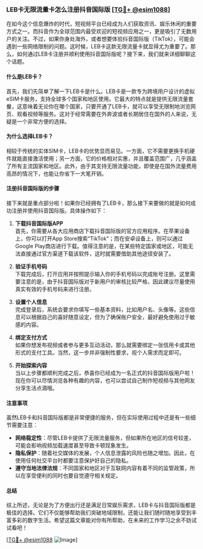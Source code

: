 ### LEB卡无限流量卡怎么注册抖音国际版 [[TG💪+ @esim1088](https://t.me/s/esim1088)]

在如今这个信息爆炸的时代，短视频平台已经成为人们获取资讯、娱乐休闲的重要方式之一。而抖音作为全球范围内最受欢迎的短视频应用之一，更是吸引了无数用户的关注。不过，如果你身处海外，或者想要体验抖音国际版（TikTok），可能会遇到一些网络限制的问题。这时候，LEB卡这款无限流量卡就显得尤为重要了。那么，如何通过LEB卡注册并顺利使用抖音国际版呢？接下来，我们就来详细聊聊这个话题。

#### 什么是LEB卡？

首先，我们先简单了解一下LEB卡是什么。LEB卡是一款专为跨境用户设计的虚拟eSIM卡服务，支持全球多个国家和地区使用。它最大的特点就是提供无限流量套餐，这意味着无论你在哪个国家，只要开通了LEB卡，就可以享受无限制地浏览网页、观看视频等服务。这对于经常需要在外奔波或者长期居住在国外的人来说，无疑是一个非常方便的选择。

#### 为什么选择LEB卡？

相较于传统的实体SIM卡，LEB卡的优势显而易见。一方面，它不需要更换手机硬件就能直接激活使用；另一方面，它的价格相对实惠，并且覆盖范围广，几乎涵盖了所有主流国家和地区。此外，由于其支持无限流量功能，即使是在国外流量费用高昂的情况下，也能让你省下一大笔开销。

#### 注册抖音国际版的步骤

接下来就是重点部分啦！如果你已经拥有了LEB卡，那么接下来要做的就是如何成功注册并使用抖音国际版。具体操作如下：

1. **下载抖音国际版APP**  
   首先，你需要从各大应用商店下载抖音国际版的官方应用程序。在苹果设备上，你可以打开App Store搜索“TikTok”；而在安卓设备上，则可以通过Google Play商店进行下载。值得注意的是，在某些特定国家或地区，可能无法直接通过官方渠道下载该软件，这时就需要借助其他途径安装了。

2. **验证手机号码**  
   下载完成后，打开应用并按照提示输入你的手机号码以完成账号注册。这里需要注意的是，由于抖音国际版对于新用户的审核比较严格，因此建议尽量使用真实有效的手机号码来进行注册。

3. **设置个人信息**  
   完成登录后，系统会要求你填写一些基本资料，比如用户名、头像等。这些信息可以根据自己的喜好随意设定，但为了确保账户安全，最好避免使用过于敏感的内容。

4. **绑定支付方式**  
   如果你想发布视频或者参与更多互动活动，那么就需要绑定一张信用卡或其他形式的支付工具。当然，这一步并非强制性要求，视个人需求而定即可。

5. **开始探索内容**  
   当以上步骤都顺利完成之后，恭喜你已经成为一名正式的抖音国际版用户啦！现在你可以尽情浏览各种有趣的内容，也可以尝试自己制作短视频与其他网友分享生活点滴哦。

#### 注意事项

虽然LEB卡和抖音国际版都是非常便捷的服务，但在实际使用过程中还是有一些细节需要注意：

- **网络稳定性**：尽管LEB卡提供了无限流量服务，但如果所在地区的信号较差，可能会影响视频加载速度甚至导致卡顿现象发生。
- **隐私保护**：随着社交媒体的发展，个人信息泄露的风险也随之增加。因此，在使用任何社交平台时都要注意保护好自己的隐私。
- **遵守当地法律法规**：不同国家和地区对于互联网内容有着不同的监管政策，所以在享受便利的同时也要自觉遵守相关规定。

#### 总结

综上所述，无论是为了方便出行还是满足日常娱乐需求，LEB卡与抖音国际版都是极佳的选择。它们不仅能够帮助我们突破地域限制，还能让我们随时随地享受到丰富多彩的数字生活。希望这篇文章能对你有所帮助，在未来的工作学习之余不妨试试看吧！

[[TG💪+ @esim1088](https://t.me/s/esim1088) ![Image](https://i.postimg.cc/4NQfJmqS/Snipaste-2025-05-13-00-14-12.png)]